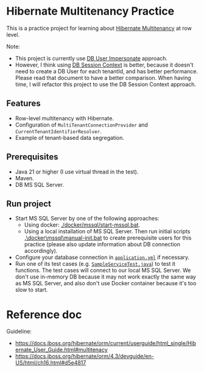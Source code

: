 # Hibernate Multitenancy Practice

This is a practice project for learning
about [Hibernate Multitenancy](https://docs.jboss.org/hibernate/orm/current/userguide/html_single/Hibernate_User_Guide.html#multitenacy)
at row level.

Note:

- This project is currently use [DB User Impersonate](./MULTI_TENANT__USER_DB_USER_IMPERSONATE__GUIDELINE.md) approach.
- However, I think using [DB Session Context](./MULTI_TENANT__SESSION_CONTEXT__GUIDELINE.md) is better, because it
  doesn't need to create a DB User for each tenantId, and has better performance.
  Please read that document to have a better comparison.
  When having time, I will refactor this project to use the DB Session Context approach.

## Features

- Row-level multitenancy with Hibernate.
- Configuration of `MultiTenantConnectionProvider` and `CurrentTenantIdentifierResolver`.
- Example of tenant-based data segregation.

## Prerequisites

- Java 21 or higher (I use virtual thread in the test).
- Maven.
- DB MS SQL Server.

## Run project

- Start MS SQL Server by one of the following approaches:
    - Using docker: [./docker/mssql/start-mssql.bat](./docker/mssql/start-mssql.bat).
    - Using a local installation of MS SQL Server. Then run initial
      scripts [.\docker\mssql\manual-init.bat](.\docker\mssql\manual-init.bat) to create prerequisite users for this
      practice
      (please also update information about DB connection accordingly).
- Configure your database connection in [`application.yml`](./src/main/resources/application.yml) if necessary.
- Run one of its test cases (e.g. [
  `SampleServiceTest.java`](./src/test/java/org/tnmk/practice_spring_jpa/pro08_multi_tenant_session_context/business/SampleServiceTest.java))
  to test it functions.
  The test cases will connect to our local MS SQL Server.
  We don't use in-memory DB because it may not work exactly the same way as MS SQL Server,
  and also don't use Docker container because it's too slow to start.

# Reference doc

Guideline:

- https://docs.jboss.org/hibernate/orm/current/userguide/html_single/Hibernate_User_Guide.html#multitenacy
- https://docs.jboss.org/hibernate/orm/4.3/devguide/en-US/html/ch16.html#d5e4817

